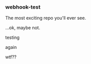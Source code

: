### webhook-test

The most exciting repo you'll ever see.

...ok, maybe not.

testing

again

wtf??
